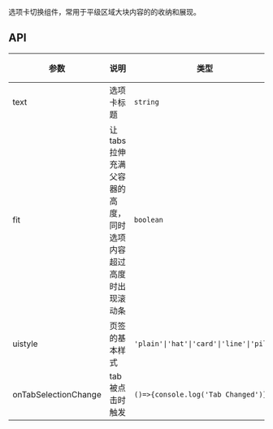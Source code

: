 选项卡切换组件，常用于平级区域大块内容的的收纳和展现。

## API

| 参数      | 说明               | 类型             | 默认值  |
| --------- | ------------------ | ---------------- | ------- |
| text      | 选项卡标题           | `string`         | -       |
| fit      | 让 tabs 拉伸充满父容器的高度，同时选项内容超过高度时出现滚动条     | `boolean`         | -       |
| uistyle      | 页签的基本样式     | `'plain'\|'hat'\|'card'\|'line'\|'pill'`         | plain       |
| onTabSelectionChange      | tab 被点击时触发 | `()=>{console.log('Tab Changed')}`         | -       |

